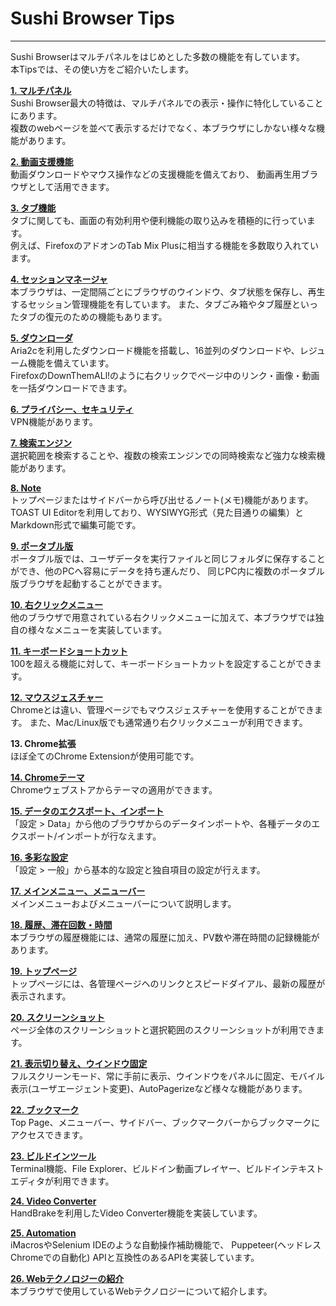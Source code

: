 # Sushi Browser Tips  

*****

Sushi Browserはマルチパネルをはじめとした多数の機能を有しています。  
本Tipsでは、その使い方をご紹介いたします。

[**1. マルチパネル**](multi-panel.md)  
Sushi Browser最大の特徴は、マルチパネルでの表示・操作に特化していることにあります。  
複数のwebページを並べて表示するだけでなく、本ブラウザにしかない様々な機能があります。

[**2. 動画支援機能**](video.md)  
動画ダウンロードやマウス操作などの支援機能を備えており、 動画再生用ブラウザとして活用できます。

[**3. タブ機能**](tab.md)  
タブに関しても、画面の有効利用や便利機能の取り込みを積極的に行っています。  
例えば、FirefoxのアドオンのTab Mix Plusに相当する機能を多数取り入れています。

[**4. セッションマネージャ**](session-manager.md)  
本ブラウザは、一定間隔ごとにブラウザのウインドウ、タブ状態を保存し、再生するセッション管理機能を有しています。
また、タブごみ箱やタブ履歴といったタブの復元のための機能もあります。

[**5. ダウンローダ**](downloader.md)  
Aria2cを利用したダウンロード機能を搭載し、16並列のダウンロードや、レジューム機能を備えています。  
FirefoxのDownThemALl!のように右クリックでページ中のリンク・画像・動画を一括ダウンロードできます。 

[**6. プライバシー、セキュリティ**](privacy-and-security.md)  
VPN機能があります。

[**7. 検索エンジン**](search-engine.md)  
選択範囲を検索することや、複数の検索エンジンでの同時検索など強力な検索機能があります。

[**8. Note**](note.md)  
トップページまたはサイドバーから呼び出せるノート(メモ)機能があります。  
TOAST UI Editorを利用しており、WYSIWYG形式（見た目通りの編集）とMarkdown形式で編集可能です。

[**9. ポータブル版**](portable-edtion.md)  
ポータブル版では、ユーザデータを実行ファイルと同じフォルダに保存することができ、他のPCへ容易にデータを持ち運んだり、
同じPC内に複数のポータブル版ブラウザを起動することができます。

[**10. 右クリックメニュー**](context-menu.md)  
他のブラウザで用意されている右クリックメニューに加えて、本ブラウザでは独自の様々なメニューを実装しています。

[**11. キーボードショートカット**](keyboard-shortcuts.md)  
100を超える機能に対して、キーボードショートカットを設定することができます。

[**12. マウスジェスチャー**](mouse-gesture.md)  
Chromeとは違い、管理ページでもマウスジェスチャーを使用することができます。
また、Mac/Linux版でも通常通り右クリックメニューが利用できます。

**13. Chrome拡張**  
ほぼ全てのChrome Extensionが使用可能です。

[**14. Chromeテーマ**](chrome-theme.md)  
Chromeウェブストアからテーマの適用ができます。

[**15. データのエクスポート、インポート**](data-export-and-import.md)  
「設定 > Data」から他のブラウザからのデータインポートや、各種データのエクスポート/インポートが行なえます。

[**16. 多彩な設定**](various-settings.md)  
「設定 > 一般」から基本的な設定と独自項目の設定が行えます。

[**17. メインメニュー、メニューバー**](menu-and-bar.md)  
メインメニューおよびメニューバーについて説明します。

[**18. 履歴、滞在回数・時間**](history.md)  
本ブラウザの履歴機能には、通常の履歴に加え、PV数や滞在時間の記録機能があります。

[**19. トップページ**](top-page.md)  
トップページには、各管理ページヘのリンクとスピードダイアル、最新の履歴が表示されます。

[**20. スクリーンショット**](screenshot.md)  
ページ全体のスクリーンショットと選択範囲のスクリーンショットが利用できます。

[**21. 表示切り替え、ウインドウ固定**](display-switching-and-bind-window.md)    
フルスクリーンモード、常に手前に表示、ウインドウをパネルに固定、モバイル表示(ユーザエージェント変更)、AutoPagerizeなど様々な機能があります。

[**22. ブックマーク**](bookmarks.md)  
Top Page、メニューバー、サイドバー、ブックマークバーからブックマークにアクセスできます。

[**23. ビルドインツール**](build-in-tools.md)  
Terminal機能、File Explorer、ビルドイン動画プレイヤー、ビルドインテキストエディタが利用できます。

[**24. Video Converter**](video-converter.md)  
HandBrakeを利用したVideo Converter機能を実装しています。

[**25. Automation**](automation.md)  
iMacrosやSelenium IDEのような自動操作補助機能で、
Puppeteer(ヘッドレスChromeでの自動化) APIと互換性のあるAPIを実装しています。

[**26. Webテクノロジーの紹介**](web-technology.md)  
本ブラウザで使用しているWebテクノロジーについて紹介します。
